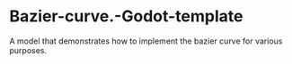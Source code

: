 # Bazier-curve.-Godot-template
A model that demonstrates how to implement the bazier curve for various purposes.

